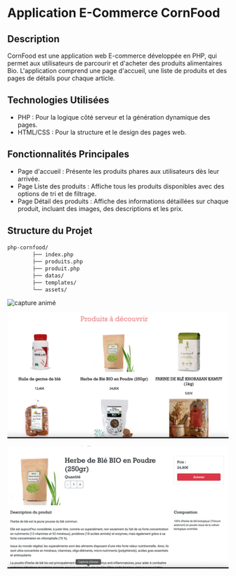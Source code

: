 # Application E-Commerce CornFood 

## Description
CornFood est une application web E-commerce développée en PHP, qui permet aux utilisateurs de parcourir et d'acheter des produits alimentaires Bio. L'application comprend une page d'accueil, une liste de produits et des pages de détails pour chaque article.

## Technologies Utilisées
- PHP : Pour la logique côté serveur et la génération dynamique des pages.
- HTML/CSS : Pour la structure et le design des pages web.


## Fonctionnalités Principales
- Page d'accueil : Présente les produits phares aux utilisateurs dès leur arrivée.
- Page Liste des produits : Affiche tous les produits disponibles avec des options de tri et de filtrage.
- Page Détail des produits : Affiche des informations détaillées sur chaque produit, incluant des images, des descriptions et les prix.


## Structure du Projet
```
php-cornfood/
        ├── index.php
        ├── produits.php
        ├── produit.php
        ├── datas/
        ├── templates/
        └── assets/
```
<img alt="capture animé " src="assets/snap/gifcornfood.gif"> </img>

<img alt="capture écran page produits" src="assets/snap/productlist.png"> </img>

<img alt="capture écran produits details" src="assets/snap/productdetails.png"> </img>
